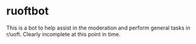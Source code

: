 # ruoftbot

This is a bot to help assist in the moderation and perform general tasks in r/uoft. Clearly incomplete at this point in time.
